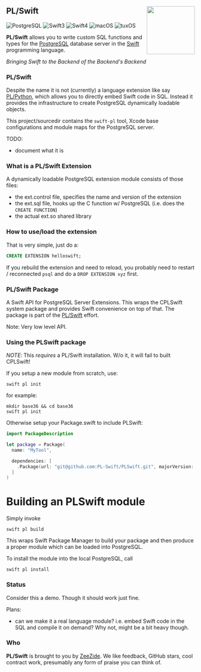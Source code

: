 <h2>PL/Swift
  <img src="http://zeezide.com/img/plswift.svg"
       align="right" width="128" height="128" />
</h2>

![PostgreSQL](https://img.shields.io/badge/postgresql-10-yellow.svg)
![Swift3](https://img.shields.io/badge/swift-3-blue.svg)
![Swift4](https://img.shields.io/badge/swift-4-blue.svg)
![macOS](https://img.shields.io/badge/os-macOS-green.svg?style=flat)
![tuxOS](https://img.shields.io/badge/os-tuxOS-green.svg?style=flat)


**PL/Swift** allows you to write custom SQL functions and types
for the
[PostgreSQL](https://www.postgresql.org) database server
in the 
[Swift](http://swift.org/)
programming language.

*Bringing Swift to the Backend of the Backend's Backend*

### PL/Swift

Despite the name it is not (currently) a language extension like say
[PL/Python](https://www.postgresql.org/docs/current/static/plpython.html),
which allows you to directly embed Swift code in SQL.
Instead it provides the infrastructure to create PostgreSQL
dynamically loadable objects.

This project/sourcedir contains the `swift-pl` tool,
Xcode base configurations and module maps for the PostgreSQL server.


TODO:
- document what it is


### What is a PL/Swift Extension

A dynamically loadable PostgreSQL extension module consists of those files:

- the ext.control file, specifies the name and version of the extension
- the ext.sql file, hooks up the C function w/ PostgreSQL
  (i.e. does the `CREATE FUNCTION`)
- the actual ext.so shared library

### How to use/load the extension

That is very simple, just do a:

```sql
CREATE EXTENSION helloswift;
```

If you rebuild the extension and need to reload, you probably need to
restart / reconnected
`psql` and do a `DROP EXTENSION xyz` first.


### PL/Swift Package

A Swift API for PostgreSQL Server Extensions.
This wraps the CPLSwift system package and
provides Swift convenience on top of that.
The package is part of the [PL/Swift](https://github.com/PL-Swift/) effort.

Note: Very low level API.


### Using the PLSwift package

*NOTE*: This *requires* a PL/Swift installation. W/o it, it will
        fail to built CPLSwift!

If you setup a new module from scratch, use:

    swift pl init
    
for example:

    mkdir base36 && cd base36
    swift pl init

Otherwise setup your Package.swift to include PLSwift:

```Swift
import PackageDescription

let package = Package(
  name: "MyTool",

  dependencies: [
    .Package(url: "git@github.com:PL-Swift/PLSwift.git", majorVersion: 0),
  ]
)
```


# Building an PLSwift module

Simply invoke

    swift pl build

This wraps Swift Package Manager to build your package
and then produce a proper module which can be loaded
into PostgreSQL.

To install the module into the local PostgreSQL, call

    swift pl install


### Status

Consider this a demo. Though it should work just fine.

Plans:

- can we make it a real language module? i.e. embed Swift code in the
  SQL and compile it on demand? Why not, might be a bit heavy though.

### Who

**PL/Swift** is brought to you by
[ZeeZide](http://zeezide.de).
We like feedback, GitHub stars, cool contract work,
presumably any form of praise you can think of.
